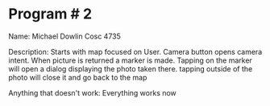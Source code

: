 # Program # 2
Name:  Michael Dowlin
Cosc 4735

Description: Starts with map focused on User. Camera button opens camera intent. When picture is returned a marker is made. Tapping on the marker will open a dialog displaying the photo taken there. tapping outside of the photo will close it and go back to the map

Anything that doesn't work: Everything works now
